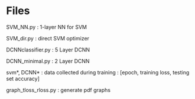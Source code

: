 # Files

SVM_NN.py : 1-layer NN for SVM

SVM_dir.py : direct SVM optimizer

DCNNclassifier.py : 5 Layer DCNN

DCNN_minimal.py : 2 Layer DCNN

svm*, DCNN* : data collected during training : [epoch, training loss, testing set accuracy]

graph_tloss_rloss.py : generate pdf graphs
